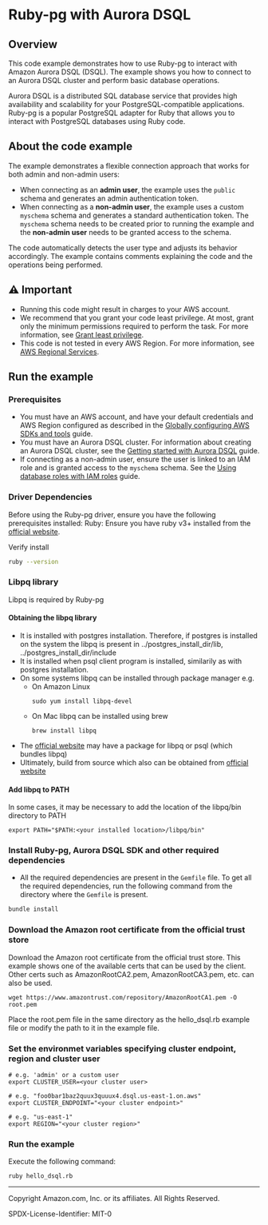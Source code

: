 # Ruby-pg with Aurora DSQL

## Overview

This code example demonstrates how to use Ruby-pg to interact with Amazon Aurora DSQL (DSQL). The example shows you how
to connect to an Aurora DSQL cluster and perform basic database operations.

Aurora DSQL is a distributed SQL database service that provides high availability and scalability for
your PostgreSQL-compatible applications. Ruby-pg is a popular PostgreSQL adapter for Ruby that allows
you to interact with PostgreSQL databases using Ruby code.

## About the code example

The example demonstrates a flexible connection approach that works for both admin and non-admin users:

* When connecting as an **admin user**, the example uses the `public` schema and generates an admin authentication
  token.
* When connecting as a **non-admin user**, the example uses a custom `myschema` schema and generates a standard
  authentication token. The `myschema` schema needs to be created prior to running the example and the **non-admin user** needs to be granted access to the schema.

The code automatically detects the user type and adjusts its behavior accordingly.
The example contains comments explaining the code and the operations being performed.

## ⚠️ Important

* Running this code might result in charges to your AWS account.
* We recommend that you grant your code least privilege. At most, grant only the
  minimum permissions required to perform the task. For more information, see
  [Grant least privilege](https://docs.aws.amazon.com/IAM/latest/UserGuide/best-practices.html#grant-least-privilege).
* This code is not tested in every AWS Region. For more information, see
  [AWS Regional Services](https://aws.amazon.com/about-aws/global-infrastructure/regional-product-services).

## Run the example

### Prerequisites

* You must have an AWS account, and have your default credentials and AWS Region
  configured as described in the
  [Globally configuring AWS SDKs and tools](https://docs.aws.amazon.com/credref/latest/refdocs/creds-config-files.html)
  guide.
* You must have an Aurora DSQL cluster. For information about creating an Aurora DSQL cluster, see the
  [Getting started with Aurora DSQL](https://docs.aws.amazon.com/aurora-dsql/latest/userguide/getting-started.html)
  guide.
* If connecting as a non-admin user, ensure the user is linked to an IAM role and is granted access to the `myschema`
  schema. See the
  [Using database roles with IAM roles](https://docs.aws.amazon.com/aurora-dsql/latest/userguide/using-database-and-iam-roles.html)
  guide.


### Driver Dependencies

Before using the Ruby-pg driver, ensure you have the following prerequisites installed:
Ruby: Ensure you have ruby v3+ installed from the [official website](https://www.ruby-lang.org/en/documentation/installation/).

Verify install

```bash
ruby --version
```

### Libpq library

Libpq is required by Ruby-pg

#### Obtaining the libpq library

- It is installed with postgres installation. Therefore, if postgres is installed on the system the libpq is present in ../postgres_install_dir/lib, ../postgres_install_dir/include
- It is installed when psql client program is installed, similarily as with postgres installation. 
- On some systems libpq can be installed through package manager  e.g.
  - On Amazon Linux
    ```
    sudo yum install libpq-devel
    ```
  - On Mac libpq can be installed using brew
    ```
    brew install libpq
    ```
- The [official website](https://www.postgresql.org/download/) may have a package for libpq or psql (which bundles libpq)
- Ultimately, build from source which also can be obtained from [official website](https://www.postgresql.org/ftp/source/) 

#### Add libpq to PATH

In some cases, it may be necessary to add the location of the libpq/bin directory to PATH 

```
export PATH="$PATH:<your installed location>/libpq/bin"
```

### Install Ruby-pg, Aurora DSQL SDK and other required dependencies

- All the required dependencies are present in the `Gemfile` file. To get all the required dependencies, run the following command from the directory where the `Gemfile` is present.

```bash
bundle install
```

### Download the Amazon root certificate from the official trust store

Download the Amazon root certificate from the official trust store.
This example shows one of the available certs that can be used by the client.
Other certs such as AmazonRootCA2.pem, AmazonRootCA3.pem, etc. can also be used.

```
wget https://www.amazontrust.com/repository/AmazonRootCA1.pem -O root.pem
```

Place the root.pem file in the same directory as the hello_dsql.rb example file or modify the path to it in the example file.

### Set the environmet variables specifying cluster endpoint, region and cluster user 

```
# e.g. 'admin' or a custom user 
export CLUSTER_USER=<your cluster user> 

# e.g. "foo0bar1baz2quux3quuux4.dsql.us-east-1.on.aws"
export CLUSTER_ENDPOINT="<your cluster endpoint>"

# e.g. "us-east-1"
export REGION="<your cluster region>" 
```

### Run the example 

Execute the following command:

```
ruby hello_dsql.rb
```

---

Copyright Amazon.com, Inc. or its affiliates. All Rights Reserved. 

SPDX-License-Identifier: MIT-0
